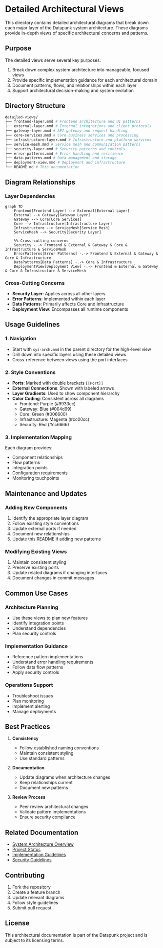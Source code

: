 # Detailed Architectural Views

This directory contains detailed architectural diagrams that break down each major layer of the Datapunk system architecture. These diagrams provide in-depth views of specific architectural concerns and patterns.

## Purpose

The detailed views serve several key purposes:

1. Break down complex system architecture into manageable, focused views
2. Provide specific implementation guidance for each architectural domain
3. Document patterns, flows, and relationships within each layer
4. Support architectural decision-making and system evolution

## Directory Structure

```bash
detailed-views/
├── frontend-layer.mmd # Frontend architecture and UI patterns
├── external-layer.mmd # External integrations and client protocols
├── gateway-layer.mmd # API gateway and request handling
├── core-services.mmd # Core business services and processing
├── infrastructure-layer.mmd # Infrastructure and platform services
├── service-mesh.mmd # Service mesh and communication patterns
├── security-layer.mmd # Security patterns and controls
├── error-patterns.mmd # Error handling and resilience
├── data-patterns.mmd # Data management and storage
├── deployment-view.mmd # Deployment and infrastructure
└── README.md # This documentation
```

## Diagram Relationships

### Layer Dependencies

```mermaid
graph TD
    Frontend[Frontend Layer] --> External[External Layer]
    External --> Gateway[Gateway Layer]
    Gateway --> Core[Core Services]
    Core --> Infrastructure[Infrastructure Layer]
    Infrastructure --> ServiceMesh[Service Mesh]
    ServiceMesh --> Security[Security Layer]

    %% Cross-cutting concerns
    Security -.-> Frontend & External & Gateway & Core & Infrastructure & ServiceMesh
    ErrorPatterns[Error Patterns] -.-> Frontend & External & Gateway & Core & Infrastructure
    DataPatterns[Data Patterns] -.-> Core & Infrastructure
    DeploymentView[Deployment View] -.-> Frontend & External & Gateway & Core & Infrastructure & ServiceMesh
```

### Cross-Cutting Concerns

- **Security Layer**: Applies across all other layers
- **Error Patterns**: Implemented within each layer
- **Data Patterns**: Primarily affects Core and Infrastructure
- **Deployment View**: Encompasses all runtime components

## Usage Guidelines

### 1. Navigation

- Start with `sys-arch.mmd` in the parent directory for the high-level view
- Drill down into specific layers using these detailed views
- Cross-reference between views using the port interfaces

### 2. Style Conventions

- **Ports**: Marked with double brackets `[[Port]]`
- **External Connections**: Shown with labeled arrows
- **Layer Gradients**: Used to show component hierarchy
- **Color Coding**: Consistent across all diagrams
  - Frontend: Purple (#9933cc)
  - Gateway: Blue (#004d99)
  - Core: Green (#006600)
  - Infrastructure: Magenta (#cc00cc)
  - Security: Red (#cc6666)

### 3. Implementation Mapping

Each diagram provides:

- Component relationships
- Flow patterns
- Integration points
- Configuration requirements
- Monitoring touchpoints

## Maintenance and Updates

### Adding New Components

1. Identify the appropriate layer diagram
2. Follow existing style conventions
3. Update external ports if needed
4. Document new relationships
5. Update this README if adding new patterns

### Modifying Existing Views

1. Maintain consistent styling
2. Preserve existing ports
3. Update related diagrams if changing interfaces
4. Document changes in commit messages

## Common Use Cases

### Architecture Planning

- Use these views to plan new features
- Identify integration points
- Understand dependencies
- Plan security controls

### Implementation Guidance

- Reference pattern implementations
- Understand error handling requirements
- Follow data flow patterns
- Apply security controls

### Operations Support

- Troubleshoot issues
- Plan monitoring
- Implement alerting
- Manage deployments

## Best Practices

1. **Consistency**
   - Follow established naming conventions
   - Maintain consistent styling
   - Use standard patterns

2. **Documentation**
   - Update diagrams when architecture changes
   - Keep relationships current
   - Document new patterns

3. **Review Process**
   - Peer review architectural changes
   - Validate pattern implementations
   - Ensure security compliance

## Related Documentation

- [System Architecture Overview](../sys-arch.mmd)
- [Project Status](../../project_status.md)
- [Implementation Guidelines](../../implementation/README.md)
- [Security Guidelines](../../security/README.md)

## Contributing

1. Fork the repository
2. Create a feature branch
3. Update relevant diagrams
4. Follow style guidelines
5. Submit pull request

## License

This architectural documentation is part of the Datapunk project and is subject to its licensing terms.
